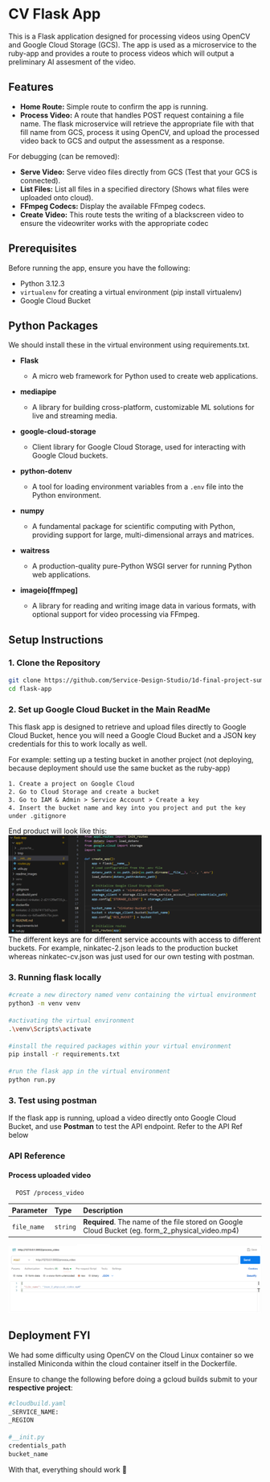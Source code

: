 # CV Flask App

This is a Flask application designed for processing videos using OpenCV and Google Cloud Storage (GCS). The app is used as a microservice to the ruby-app and provides a route to process videos which will output a preliminary AI assesment of the video.

## Features

- **Home Route:** Simple route to confirm the app is running.
- **Process Video:** A route that handles POST request containing a file name. The flask microservice will retrieve the appropriate file with that fill name from GCS, process it using OpenCV, and upload the processed video back to GCS and output the assessment as a response.

For debugging (can be removed):
- **Serve Video:** Serve video files directly from GCS (Test that your GCS is connected).
- **List Files:** List all files in a specified directory (Shows what files were uploaded onto cloud).
- **FFmpeg Codecs:** Display the available FFmpeg codecs.
- **Create Video:** This route tests the writing of a blackscreen video to ensure the videowriter works with the appropriate codec

## Prerequisites

Before running the app, ensure you have the following:

- Python 3.12.3
- `virtualenv` for creating a virtual environment (pip install virtualenv)
- Google Cloud Bucket

## Python Packages

We should install these in the virtual environment using requirements.txt.

- **Flask**
  - A micro web framework for Python used to create web applications.

- **mediapipe** 
  - A library for building cross-platform, customizable ML solutions for live and streaming media.

- **google-cloud-storage** 
  - Client library for Google Cloud Storage, used for interacting with Google Cloud buckets.

- **python-dotenv** 
  - A tool for loading environment variables from a `.env` file into the Python environment.

- **numpy**
  - A fundamental package for scientific computing with Python, providing support for large, multi-dimensional arrays and matrices.

- **waitress** 
  - A production-quality pure-Python WSGI server for running Python web applications.

- **imageio[ffmpeg]** 
  - A library for reading and writing image data in various formats, with optional support for video processing via FFmpeg.

## Setup Instructions

### 1. Clone the Repository

```bash
git clone https://github.com/Service-Design-Studio/1d-final-project-summer-2024-sds-2024-team-05.git
cd flask-app
```

### 2. Set up Google Cloud Bucket in the Main ReadMe

This flask app is designed to retrieve and upload files directly to Google Cloud Bucket,  hence you will need a Google Cloud Bucket and a JSON key credentials for this to work locally as well.

For example: setting up a testing bucket in another project (not deploying, because deployment should use the same bucket as the ruby-app)

    1. Create a project on Google Cloud 
    2. Go to Cloud Storage and create a bucket
    3. Go to IAM & Admin > Service Account > Create a key
    4. Insert the bucket name and key into you project and put the key under .gitignore

End product will look like this:
![Code Screenshot](readme_images/code_screenshot.png)
The different keys are for different service accounts with access to different buckets. For example, ninkatec-2.json leads to the production bucket whereas ninkatec-cv.json was just used for our own testing with postman.

### 3. Running flask locally

```bash
#create a new directory named venv containing the virtual environment
python3 -m venv venv

#activating the virtual environment
.\venv\Scripts\activate

#install the required packages within your virtual environment
pip install -r requirements.txt

#run the flask app in the virtual environment
python run.py
```

### 3. Test using postman

If the flask app is running, upload a video directly onto Google Cloud Bucket, and use **Postman** to test the API endpoint. Refer to the API Ref below 

### API Reference

#### Process uploaded video

```http
  POST /process_video
```

| Parameter | Type     | Description                |
| :-------- | :------- | :------------------------- |
| `file_name` | `string` | **Required**. The name of the file stored on Google Cloud Bucket (eg. form_2_physical_video.mp4) |

![Postman Screenshot](readme_images/postman_screenshot.png)

## Deployment FYI

We had some difficulty using OpenCV on the Cloud Linux container so we installed Miniconda within the cloud container itself in the Dockerfile.

Ensure to change the following before doing a gcloud builds submit to your **respective project**:
```bash
#cloudbuild.yaml
_SERVICE_NAME:
_REGION

#__init.py
credentials_path
bucket_name
```

With that, everything should work 🙂
